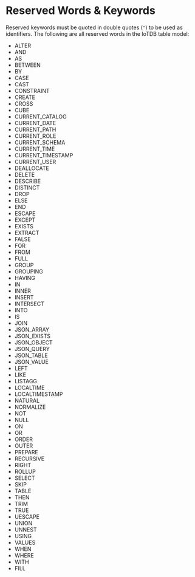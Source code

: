 <!--

    Licensed to the Apache Software Foundation (ASF) under one
    or more contributor license agreements.  See the NOTICE file
    distributed with this work for additional information
    regarding copyright ownership.  The ASF licenses this file
    to you under the Apache License, Version 2.0 (the
    "License"); you may not use this file except in compliance
    with the License.  You may obtain a copy of the License at
    
        http://www.apache.org/licenses/LICENSE-2.0
    
    Unless required by applicable law or agreed to in writing,
    software distributed under the License is distributed on an
    "AS IS" BASIS, WITHOUT WARRANTIES OR CONDITIONS OF ANY
    KIND, either express or implied.  See the License for the
    specific language governing permissions and limitations
    under the License.

-->

# Reserved Words & Keywords

Reserved keywords must be quoted in double quotes (`"`) to be used as identifiers. The following are all reserved words in the IoTDB table model:

- ALTER
- AND
- AS
- BETWEEN
- BY
- CASE
- CAST
- CONSTRAINT
- CREATE
- CROSS
- CUBE
- CURRENT_CATALOG
- CURRENT_DATE
- CURRENT_PATH
- CURRENT_ROLE
- CURRENT_SCHEMA
- CURRENT_TIME
- CURRENT_TIMESTAMP
- CURRENT_USER
- DEALLOCATE
- DELETE
- DESCRIBE
- DISTINCT
- DROP
- ELSE
- END
- ESCAPE
- EXCEPT
- EXISTS
- EXTRACT
- FALSE
- FOR
- FROM
- FULL
- GROUP
- GROUPING
- HAVING
- IN
- INNER
- INSERT
- INTERSECT
- INTO
- IS
- JOIN
- JSON_ARRAY
- JSON_EXISTS
- JSON_OBJECT
- JSON_QUERY
- JSON_TABLE
- JSON_VALUE
- LEFT
- LIKE
- LISTAGG
- LOCALTIME
- LOCALTIMESTAMP
- NATURAL
- NORMALIZE
- NOT
- NULL
- ON
- OR
- ORDER
- OUTER
- PREPARE
- RECURSIVE
- RIGHT
- ROLLUP
- SELECT
- SKIP
- TABLE
- THEN
- TRIM
- TRUE
- UESCAPE
- UNION
- UNNEST
- USING
- VALUES
- WHEN
- WHERE
- WITH
- FILL